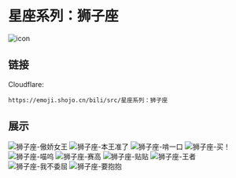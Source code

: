 # 星座系列：狮子座
![icon](https://emoji.shojo.cn/bili/src/星座系列：狮子座/icon.png)
## 链接
Cloudflare:
```
https://emoji.shojo.cn/bili/src/星座系列：狮子座
```
## 展示
![狮子座-傲娇女王](https://emoji.shojo.cn/bili/src/星座系列：狮子座/狮子座-傲娇女王.png)
![狮子座-本王准了](https://emoji.shojo.cn/bili/src/星座系列：狮子座/狮子座-本王准了.png)
![狮子座-啃一口](https://emoji.shojo.cn/bili/src/星座系列：狮子座/狮子座-啃一口.png)
![狮子座-买！](https://emoji.shojo.cn/bili/src/星座系列：狮子座/狮子座-买！.png)
![狮子座-喵呜](https://emoji.shojo.cn/bili/src/星座系列：狮子座/狮子座-喵呜.png)
![狮子座-赛高](https://emoji.shojo.cn/bili/src/星座系列：狮子座/狮子座-赛高.png)
![狮子座-贴贴](https://emoji.shojo.cn/bili/src/星座系列：狮子座/狮子座-贴贴.png)
![狮子座-王者](https://emoji.shojo.cn/bili/src/星座系列：狮子座/狮子座-王者.png)
![狮子座-我不委屈](https://emoji.shojo.cn/bili/src/星座系列：狮子座/狮子座-我不委屈.png)
![狮子座-要抱抱](https://emoji.shojo.cn/bili/src/星座系列：狮子座/狮子座-要抱抱.png)
